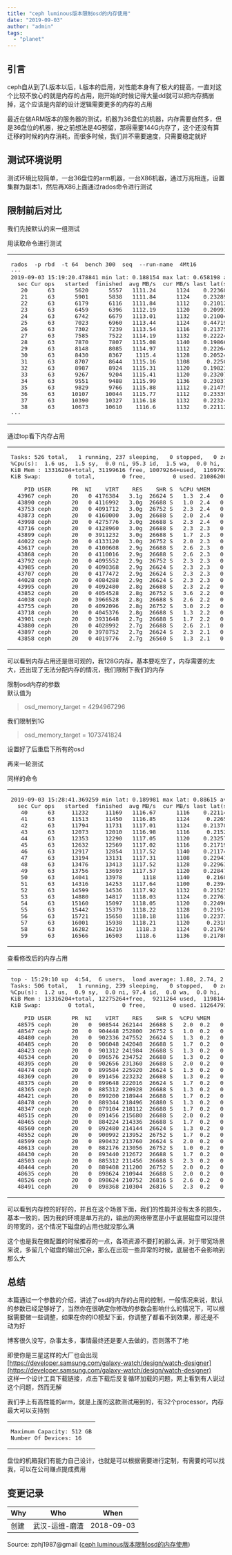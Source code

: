 ```yaml
---
title: "ceph luminous版本限制osd的内存使用"
date: "2019-09-03"
author: "admin"
tags: 
  - "planet"
---
```


## 引言

ceph自从到了L版本以后，L版本的启用，对性能本身有了极大的提高，一直对这个比较不放心的就是内存的占用，刚开始的时候记得大量dd就可以把内存搞崩掉，这个应该是内部的设计逻辑需要更多的内存的占用

最近在做ARM版本的服务器的测试，机器为36盘位的机器，内存需要自然多，但是36盘位的机器，按之前想法是4G预留，那得需要144G内存了，这个还没有算迁移的时候的内存消耗，而很多时候，我们并不需要速度，只需要稳定就好

## 测试环境说明

测试环境比较简单，一台36盘位的arm机器，一台X86机器，通过万兆相连，设置集群为副本1，然后再X86上面通过rados命令进行测试  

## 限制前后对比

我们先按默认的来一组测试

用读取命令进行测试  

<table><tbody><tr><td class="code"><pre><span class="line">rados  -p rbd  -t <span class="number">64</span>  bench <span class="number">300</span>  seq  --run-name  <span class="number">4</span>Mt16</span><br><span class="line">···</span><br><span class="line"><span class="number">2019</span>-<span class="number">09</span>-<span class="number">03</span> <span class="number">15</span>:<span class="number">19</span>:<span class="number">20.478841</span> min lat: <span class="number">0.188154</span> max lat: <span class="number">0.658198</span> avg lat: <span class="number">0.227437</span></span><br><span class="line">  sec Cur ops   started  finished  avg MB/s  cur MB/s last lat(s)  avg lat(s)</span><br><span class="line">   <span class="number">20</span>      <span class="number">63</span>      <span class="number">5620</span>      <span class="number">5557</span>   <span class="number">1111.24</span>      <span class="number">1124</span>    <span class="number">0.223682</span>    <span class="number">0.227437</span></span><br><span class="line">   <span class="number">21</span>      <span class="number">63</span>      <span class="number">5901</span>      <span class="number">5838</span>   <span class="number">1111.84</span>      <span class="number">1124</span>    <span class="number">0.232894</span>      <span class="number">0.2274</span></span><br><span class="line">   <span class="number">22</span>      <span class="number">63</span>      <span class="number">6179</span>      <span class="number">6116</span>   <span class="number">1111.84</span>      <span class="number">1112</span>    <span class="number">0.210126</span>    <span class="number">0.227447</span></span><br><span class="line">   <span class="number">23</span>      <span class="number">63</span>      <span class="number">6459</span>      <span class="number">6396</span>   <span class="number">1112.19</span>      <span class="number">1120</span>    <span class="number">0.209931</span>    <span class="number">0.227353</span></span><br><span class="line">   <span class="number">24</span>      <span class="number">63</span>      <span class="number">6742</span>      <span class="number">6679</span>   <span class="number">1113.01</span>      <span class="number">1132</span>    <span class="number">0.210041</span>    <span class="number">0.227428</span></span><br><span class="line">   <span class="number">25</span>      <span class="number">63</span>      <span class="number">7023</span>      <span class="number">6960</span>   <span class="number">1113.44</span>      <span class="number">1124</span>    <span class="number">0.447199</span>    <span class="number">0.227417</span></span><br><span class="line">   <span class="number">26</span>      <span class="number">63</span>      <span class="number">7302</span>      <span class="number">7239</span>   <span class="number">1113.54</span>      <span class="number">1116</span>    <span class="number">0.213757</span>    <span class="number">0.227367</span></span><br><span class="line">   <span class="number">27</span>      <span class="number">63</span>      <span class="number">7585</span>      <span class="number">7522</span>   <span class="number">1114.19</span>      <span class="number">1132</span>    <span class="number">0.222248</span>    <span class="number">0.227416</span></span><br><span class="line">   <span class="number">28</span>      <span class="number">63</span>      <span class="number">7870</span>      <span class="number">7807</span>   <span class="number">1115.08</span>      <span class="number">1140</span>    <span class="number">0.198665</span>    <span class="number">0.227351</span></span><br><span class="line">   <span class="number">29</span>      <span class="number">63</span>      <span class="number">8148</span>      <span class="number">8085</span>   <span class="number">1114.97</span>      <span class="number">1112</span>    <span class="number">0.222645</span>    <span class="number">0.227402</span></span><br><span class="line">   <span class="number">30</span>      <span class="number">63</span>      <span class="number">8430</span>      <span class="number">8367</span>    <span class="number">1115.4</span>      <span class="number">1128</span>    <span class="number">0.205243</span>    <span class="number">0.227394</span></span><br><span class="line">   <span class="number">31</span>      <span class="number">63</span>      <span class="number">8707</span>      <span class="number">8644</span>   <span class="number">1115.16</span>      <span class="number">1108</span>     <span class="number">0.22508</span>    <span class="number">0.227397</span></span><br><span class="line">   <span class="number">32</span>      <span class="number">63</span>      <span class="number">8987</span>      <span class="number">8924</span>   <span class="number">1115.31</span>      <span class="number">1120</span>    <span class="number">0.198234</span>    <span class="number">0.227326</span></span><br><span class="line">   <span class="number">33</span>      <span class="number">63</span>      <span class="number">9267</span>      <span class="number">9204</span>   <span class="number">1115.41</span>      <span class="number">1120</span>    <span class="number">0.232074</span>    <span class="number">0.227447</span></span><br><span class="line">   <span class="number">34</span>      <span class="number">63</span>      <span class="number">9551</span>      <span class="number">9488</span>   <span class="number">1115.99</span>      <span class="number">1136</span>    <span class="number">0.230373</span>    <span class="number">0.227413</span></span><br><span class="line">   <span class="number">35</span>      <span class="number">63</span>      <span class="number">9829</span>      <span class="number">9766</span>   <span class="number">1115.88</span>      <span class="number">1112</span>    <span class="number">0.214755</span>    <span class="number">0.227405</span></span><br><span class="line">   <span class="number">36</span>      <span class="number">63</span>     <span class="number">10107</span>     <span class="number">10044</span>   <span class="number">1115.77</span>      <span class="number">1112</span>    <span class="number">0.233391</span>    <span class="number">0.227403</span></span><br><span class="line">   <span class="number">37</span>      <span class="number">63</span>     <span class="number">10390</span>     <span class="number">10327</span>   <span class="number">1116.18</span>      <span class="number">1132</span>    <span class="number">0.223244</span>    <span class="number">0.227412</span></span><br><span class="line">   <span class="number">38</span>      <span class="number">63</span>     <span class="number">10673</span>     <span class="number">10610</span>    <span class="number">1116.6</span>      <span class="number">1132</span>    <span class="number">0.221128</span>     <span class="number">0.22742</span></span><br><span class="line">···</span><br></pre></td></tr></tbody></table>

通过top看下内存占用  

<table><tbody><tr><td class="code"><pre><span class="line">Tasks: <span class="number">526</span> total,   <span class="number">1</span> running, <span class="number">237</span> sleeping,   <span class="number">0</span> stopped,   <span class="number">0</span> zombie</span><br><span class="line">%Cpu(s):  <span class="number">1.6</span> us,  <span class="number">1.5</span> sy,  <span class="number">0.0</span> ni, <span class="number">95.3</span> id,  <span class="number">1.5</span> wa,  <span class="number">0.0</span> hi,  <span class="number">0.1</span> si,  <span class="number">0.0</span> st</span><br><span class="line">KiB Mem : <span class="number">13316204</span>+total, <span class="number">31199616</span> free, <span class="number">10079264</span>+used,  <span class="number">1169792</span> buff/cache</span><br><span class="line">KiB Swap:        <span class="number">0</span> total,        <span class="number">0</span> free,        <span class="number">0</span> used. <span class="number">21086208</span> avail Mem </span><br><span class="line"></span><br><span class="line">    PID USER      PR  NI    VIRT    RES    SHR S  %CPU %MEM     TIME+ COMMAND                      </span><br><span class="line">  <span class="number">43967</span> ceph      <span class="number">20</span>   <span class="number">0</span> <span class="number">4176384</span>   <span class="number">3.1</span>g  <span class="number">26624</span> S   <span class="number">1.3</span>  <span class="number">2.4</span>   <span class="number">0</span>:<span class="number">08.79</span> ceph-osd                     </span><br><span class="line">  <span class="number">43890</span> ceph      <span class="number">20</span>   <span class="number">0</span> <span class="number">4116992</span>   <span class="number">3.0</span>g  <span class="number">26688</span> S   <span class="number">1.0</span>  <span class="number">2.4</span>   <span class="number">0</span>:<span class="number">08.69</span> ceph-osd                     </span><br><span class="line">  <span class="number">43753</span> ceph      <span class="number">20</span>   <span class="number">0</span> <span class="number">4091712</span>   <span class="number">3.0</span>g  <span class="number">26752</span> S   <span class="number">2.3</span>  <span class="number">2.4</span>   <span class="number">0</span>:<span class="number">08.88</span> ceph-osd                     </span><br><span class="line">  <span class="number">43873</span> ceph      <span class="number">20</span>   <span class="number">0</span> <span class="number">4160000</span>   <span class="number">3.0</span>g  <span class="number">26688</span> S   <span class="number">2.0</span>  <span class="number">2.4</span>   <span class="number">0</span>:<span class="number">08.77</span> ceph-osd                     </span><br><span class="line">  <span class="number">43998</span> ceph      <span class="number">20</span>   <span class="number">0</span> <span class="number">4275776</span>   <span class="number">3.0</span>g  <span class="number">26688</span> S   <span class="number">2.3</span>  <span class="number">2.4</span>   <span class="number">0</span>:<span class="number">08.91</span> ceph-osd                     </span><br><span class="line">  <span class="number">43716</span> ceph      <span class="number">20</span>   <span class="number">0</span> <span class="number">4128960</span>   <span class="number">3.0</span>g  <span class="number">26688</span> S   <span class="number">2.3</span>  <span class="number">2.3</span>   <span class="number">0</span>:<span class="number">08.95</span> ceph-osd                     </span><br><span class="line">  <span class="number">43899</span> ceph      <span class="number">20</span>   <span class="number">0</span> <span class="number">3911232</span>   <span class="number">3.0</span>g  <span class="number">26688</span> S   <span class="number">1.7</span>  <span class="number">2.3</span>   <span class="number">0</span>:<span class="number">08.44</span> ceph-osd                     </span><br><span class="line">  <span class="number">44022</span> ceph      <span class="number">20</span>   <span class="number">0</span> <span class="number">4133120</span>   <span class="number">3.0</span>g  <span class="number">26752</span> S   <span class="number">2.0</span>  <span class="number">2.3</span>   <span class="number">0</span>:<span class="number">09.29</span> ceph-osd                     </span><br><span class="line">  <span class="number">43617</span> ceph      <span class="number">20</span>   <span class="number">0</span> <span class="number">4100608</span>   <span class="number">2.9</span>g  <span class="number">26688</span> S   <span class="number">2.6</span>  <span class="number">2.3</span>   <span class="number">0</span>:<span class="number">09.13</span> ceph-osd                     </span><br><span class="line">  <span class="number">43868</span> ceph      <span class="number">20</span>   <span class="number">0</span> <span class="number">4110016</span>   <span class="number">2.9</span>g  <span class="number">26688</span> S   <span class="number">2.6</span>  <span class="number">2.3</span>   <span class="number">0</span>:<span class="number">08.70</span> ceph-osd                     </span><br><span class="line">  <span class="number">43792</span> ceph      <span class="number">20</span>   <span class="number">0</span> <span class="number">4095552</span>   <span class="number">2.9</span>g  <span class="number">26752</span> S   <span class="number">2.3</span>  <span class="number">2.3</span>   <span class="number">0</span>:<span class="number">09.02</span> ceph-osd                     </span><br><span class="line">  <span class="number">43985</span> ceph      <span class="number">20</span>   <span class="number">0</span> <span class="number">4090368</span>   <span class="number">2.9</span>g  <span class="number">26624</span> S   <span class="number">2.3</span>  <span class="number">2.3</span>   <span class="number">0</span>:<span class="number">08.84</span> ceph-osd                     </span><br><span class="line">  <span class="number">43707</span> ceph      <span class="number">20</span>   <span class="number">0</span> <span class="number">4177472</span>   <span class="number">2.9</span>g  <span class="number">26624</span> S   <span class="number">2.3</span>  <span class="number">2.3</span>   <span class="number">0</span>:<span class="number">08.79</span> ceph-osd                     </span><br><span class="line">  <span class="number">44028</span> ceph      <span class="number">20</span>   <span class="number">0</span> <span class="number">4084288</span>   <span class="number">2.9</span>g  <span class="number">26624</span> S   <span class="number">2.3</span>  <span class="number">2.3</span>   <span class="number">0</span>:<span class="number">08.93</span> ceph-osd                     </span><br><span class="line">  <span class="number">43995</span> ceph      <span class="number">20</span>   <span class="number">0</span> <span class="number">4092480</span>   <span class="number">2.8</span>g  <span class="number">26688</span> S   <span class="number">2.3</span>  <span class="number">2.2</span>   <span class="number">0</span>:<span class="number">08.95</span> ceph-osd                     </span><br><span class="line">  <span class="number">43852</span> ceph      <span class="number">20</span>   <span class="number">0</span> <span class="number">4054528</span>   <span class="number">2.8</span>g  <span class="number">26752</span> S   <span class="number">3.6</span>  <span class="number">2.2</span>   <span class="number">0</span>:<span class="number">08.75</span> ceph-osd                     </span><br><span class="line">  <span class="number">44038</span> ceph      <span class="number">20</span>   <span class="number">0</span> <span class="number">3966528</span>   <span class="number">2.8</span>g  <span class="number">26688</span> S   <span class="number">2.6</span>  <span class="number">2.2</span>   <span class="number">0</span>:<span class="number">08.51</span> ceph-osd                     </span><br><span class="line">  <span class="number">43755</span> ceph      <span class="number">20</span>   <span class="number">0</span> <span class="number">4092096</span>   <span class="number">2.8</span>g  <span class="number">26752</span> S   <span class="number">3.0</span>  <span class="number">2.2</span>   <span class="number">0</span>:<span class="number">09.10</span> ceph-osd                     </span><br><span class="line">  <span class="number">43718</span> ceph      <span class="number">20</span>   <span class="number">0</span> <span class="number">4045376</span>   <span class="number">2.8</span>g  <span class="number">26688</span> S   <span class="number">1.3</span>  <span class="number">2.2</span>   <span class="number">0</span>:<span class="number">08.84</span> ceph-osd                     </span><br><span class="line">  <span class="number">43901</span> ceph      <span class="number">20</span>   <span class="number">0</span> <span class="number">3931648</span>   <span class="number">2.7</span>g  <span class="number">26688</span> S   <span class="number">1.7</span>  <span class="number">2.2</span>   <span class="number">0</span>:<span class="number">08.67</span> ceph-osd                     </span><br><span class="line">  <span class="number">43880</span> ceph      <span class="number">20</span>   <span class="number">0</span> <span class="number">4028992</span>   <span class="number">2.7</span>g  <span class="number">26688</span> S   <span class="number">2.6</span>  <span class="number">2.1</span>   <span class="number">0</span>:<span class="number">08.82</span> ceph-osd                     </span><br><span class="line">  <span class="number">43897</span> ceph      <span class="number">20</span>   <span class="number">0</span> <span class="number">3978752</span>   <span class="number">2.7</span>g  <span class="number">26624</span> S   <span class="number">2.3</span>  <span class="number">2.1</span>   <span class="number">0</span>:<span class="number">08.59</span> ceph-osd                     </span><br><span class="line">  <span class="number">43858</span> ceph      <span class="number">20</span>   <span class="number">0</span> <span class="number">4019776</span>   <span class="number">2.7</span>g  <span class="number">26560</span> S   <span class="number">1.3</span>  <span class="number">2.1</span>   <span class="number">0</span>:<span class="number">08.89</span> ceph-osd</span><br></pre></td></tr></tbody></table>

可以看到内存占用还是很可观的，我128G内存，基本要吃空了，内存需要的太大，还出现了无法分配内存的情况，我们限制下我们的内存

限制osd内存的参数  
默认值为

> osd\_memory\_target = 4294967296

我们限制到1G

> osd\_memory\_target = 1073741824

设置好了后重启下所有的osd

再来一轮测试

同样的命令  

<table><tbody><tr><td class="code"><pre><span class="line"><span class="number">2019</span>-<span class="number">09</span>-<span class="number">03</span> <span class="number">15</span>:<span class="number">28</span>:<span class="number">41.369259</span> min lat: <span class="number">0.189981</span> max lat: <span class="number">0.88615</span> avg lat: <span class="number">0.227472</span></span><br><span class="line">  sec Cur ops   started  finished  avg MB/s  cur MB/s last lat(s)  avg lat(s)</span><br><span class="line">   <span class="number">40</span>      <span class="number">63</span>     <span class="number">11232</span>     <span class="number">11169</span>   <span class="number">1116.67</span>      <span class="number">1116</span>    <span class="number">0.221146</span>    <span class="number">0.227472</span></span><br><span class="line">   <span class="number">41</span>      <span class="number">63</span>     <span class="number">11513</span>     <span class="number">11450</span>   <span class="number">1116.85</span>      <span class="number">1124</span>     <span class="number">0.22655</span>    <span class="number">0.227467</span></span><br><span class="line">   <span class="number">42</span>      <span class="number">63</span>     <span class="number">11794</span>     <span class="number">11731</span>   <span class="number">1117.01</span>      <span class="number">1124</span>    <span class="number">0.213789</span>    <span class="number">0.227451</span></span><br><span class="line">   <span class="number">43</span>      <span class="number">63</span>     <span class="number">12073</span>     <span class="number">12010</span>   <span class="number">1116.98</span>      <span class="number">1116</span>     <span class="number">0.21521</span>    <span class="number">0.227447</span></span><br><span class="line">   <span class="number">44</span>      <span class="number">63</span>     <span class="number">12353</span>     <span class="number">12290</span>   <span class="number">1117.05</span>      <span class="number">1120</span>    <span class="number">0.232574</span>    <span class="number">0.227455</span></span><br><span class="line">   <span class="number">45</span>      <span class="number">63</span>     <span class="number">12632</span>     <span class="number">12569</span>   <span class="number">1117.02</span>      <span class="number">1116</span>    <span class="number">0.217199</span>    <span class="number">0.227449</span></span><br><span class="line">   <span class="number">46</span>      <span class="number">63</span>     <span class="number">12917</span>     <span class="number">12854</span>   <span class="number">1117.52</span>      <span class="number">1140</span>    <span class="number">0.211747</span>    <span class="number">0.227425</span></span><br><span class="line">   <span class="number">47</span>      <span class="number">63</span>     <span class="number">13194</span>     <span class="number">13131</span>   <span class="number">1117.31</span>      <span class="number">1108</span>    <span class="number">0.229418</span>    <span class="number">0.227473</span></span><br><span class="line">   <span class="number">48</span>      <span class="number">63</span>     <span class="number">13476</span>     <span class="number">13413</span>   <span class="number">1117.52</span>      <span class="number">1128</span>    <span class="number">0.229639</span>    <span class="number">0.227456</span></span><br><span class="line">   <span class="number">49</span>      <span class="number">63</span>     <span class="number">13756</span>     <span class="number">13693</span>   <span class="number">1117.57</span>      <span class="number">1120</span>    <span class="number">0.228479</span>     <span class="number">0.22745</span></span><br><span class="line">   <span class="number">50</span>      <span class="number">63</span>     <span class="number">14041</span>     <span class="number">13978</span>      <span class="number">1118</span>      <span class="number">1140</span>     <span class="number">0.21689</span>    <span class="number">0.227463</span></span><br><span class="line">   <span class="number">51</span>      <span class="number">63</span>     <span class="number">14316</span>     <span class="number">14253</span>   <span class="number">1117.64</span>      <span class="number">1100</span>     <span class="number">0.23947</span>    <span class="number">0.227468</span></span><br><span class="line">   <span class="number">52</span>      <span class="number">63</span>     <span class="number">14599</span>     <span class="number">14536</span>   <span class="number">1117.92</span>      <span class="number">1132</span>    <span class="number">0.215251</span>    <span class="number">0.227452</span></span><br><span class="line">   <span class="number">53</span>      <span class="number">63</span>     <span class="number">14880</span>     <span class="number">14817</span>   <span class="number">1118.03</span>      <span class="number">1124</span>    <span class="number">0.227617</span>    <span class="number">0.227461</span></span><br><span class="line">   <span class="number">54</span>      <span class="number">63</span>     <span class="number">15160</span>     <span class="number">15097</span>   <span class="number">1118.05</span>      <span class="number">1120</span>    <span class="number">0.224964</span>    <span class="number">0.227449</span></span><br><span class="line">   <span class="number">55</span>      <span class="number">63</span>     <span class="number">15442</span>     <span class="number">15379</span>   <span class="number">1118.22</span>      <span class="number">1128</span>    <span class="number">0.219148</span>    <span class="number">0.227451</span></span><br><span class="line">   <span class="number">56</span>      <span class="number">63</span>     <span class="number">15721</span>     <span class="number">15658</span>   <span class="number">1118.18</span>      <span class="number">1116</span>    <span class="number">0.223736</span>    <span class="number">0.227459</span></span><br><span class="line">   <span class="number">57</span>      <span class="number">63</span>     <span class="number">16001</span>     <span class="number">15938</span>   <span class="number">1118.21</span>      <span class="number">1120</span>     <span class="number">0.23183</span>    <span class="number">0.227468</span></span><br><span class="line">   <span class="number">58</span>      <span class="number">63</span>     <span class="number">16282</span>     <span class="number">16219</span>    <span class="number">1118.3</span>      <span class="number">1124</span>    <span class="number">0.217697</span>    <span class="number">0.227465</span></span><br><span class="line">   <span class="number">59</span>      <span class="number">63</span>     <span class="number">16566</span>     <span class="number">16503</span>    <span class="number">1118.6</span>      <span class="number">1136</span>    <span class="number">0.217804</span>    <span class="number">0.227465</span></span><br></pre></td></tr></tbody></table>

查看修改后的内存占用  

<table><tbody><tr><td class="code"><pre><span class="line">top - <span class="number">15</span>:<span class="number">29</span>:<span class="number">10</span> up  <span class="number">4</span>:<span class="number">54</span>,  <span class="number">6</span> users,  load average: <span class="number">1.88</span>, <span class="number">2.74</span>, <span class="number">2.25</span></span><br><span class="line">Tasks: <span class="number">506</span> total,   <span class="number">1</span> running, <span class="number">239</span> sleeping,   <span class="number">0</span> stopped,   <span class="number">0</span> zombie</span><br><span class="line">%Cpu(s):  <span class="number">1.2</span> us,  <span class="number">0.9</span> sy,  <span class="number">0.0</span> ni, <span class="number">97.4</span> id,  <span class="number">0.0</span> wa,  <span class="number">0.0</span> hi,  <span class="number">0.4</span> si,  <span class="number">0.0</span> st</span><br><span class="line">KiB Mem : <span class="number">13316204</span>+total, <span class="number">12275264</span>+free,  <span class="number">9211264</span> used,  <span class="number">1198144</span> buff/cache</span><br><span class="line">KiB Swap:        <span class="number">0</span> total,        <span class="number">0</span> free,        <span class="number">0</span> used. <span class="number">11264793</span>+avail Mem </span><br><span class="line"></span><br><span class="line">    PID USER      PR  NI    VIRT    RES    SHR S  %CPU %MEM     TIME+ COMMAND                      </span><br><span class="line">  <span class="number">48575</span> ceph      <span class="number">20</span>   <span class="number">0</span>  <span class="number">908544</span> <span class="number">262144</span>  <span class="number">26688</span> S   <span class="number">2.0</span>  <span class="number">0.2</span>   <span class="number">0</span>:<span class="number">09.71</span> ceph-osd                     </span><br><span class="line">  <span class="number">48547</span> ceph      <span class="number">20</span>   <span class="number">0</span>  <span class="number">904448</span> <span class="number">252800</span>  <span class="number">26752</span> S   <span class="number">1.0</span>  <span class="number">0.2</span>   <span class="number">0</span>:<span class="number">09.36</span> ceph-osd                     </span><br><span class="line">  <span class="number">48480</span> ceph      <span class="number">20</span>   <span class="number">0</span>  <span class="number">902336</span> <span class="number">247552</span>  <span class="number">26624</span> S   <span class="number">1.3</span>  <span class="number">0.2</span>   <span class="number">0</span>:<span class="number">09.11</span> ceph-osd                     </span><br><span class="line">  <span class="number">48485</span> ceph      <span class="number">20</span>   <span class="number">0</span>  <span class="number">906048</span> <span class="number">242048</span>  <span class="number">26688</span> S   <span class="number">1.7</span>  <span class="number">0.2</span>   <span class="number">0</span>:<span class="number">09.38</span> ceph-osd                     </span><br><span class="line">  <span class="number">48423</span> ceph      <span class="number">20</span>   <span class="number">0</span>  <span class="number">901312</span> <span class="number">241984</span>  <span class="number">26688</span> S   <span class="number">1.3</span>  <span class="number">0.2</span>   <span class="number">0</span>:<span class="number">09.62</span> ceph-osd                     </span><br><span class="line">  <span class="number">48534</span> ceph      <span class="number">20</span>   <span class="number">0</span>  <span class="number">896576</span> <span class="number">234752</span>  <span class="number">26688</span> S   <span class="number">1.3</span>  <span class="number">0.2</span>   <span class="number">0</span>:<span class="number">09.22</span> ceph-osd                     </span><br><span class="line">  <span class="number">48395</span> ceph      <span class="number">20</span>   <span class="number">0</span>  <span class="number">902656</span> <span class="number">231360</span>  <span class="number">26688</span> S   <span class="number">2.0</span>  <span class="number">0.2</span>   <span class="number">0</span>:<span class="number">08.96</span> ceph-osd                     </span><br><span class="line">  <span class="number">48474</span> ceph      <span class="number">20</span>   <span class="number">0</span>  <span class="number">899584</span> <span class="number">225920</span>  <span class="number">26624</span> S   <span class="number">1.3</span>  <span class="number">0.2</span>   <span class="number">0</span>:<span class="number">09.07</span> ceph-osd                     </span><br><span class="line">  <span class="number">48369</span> ceph      <span class="number">20</span>   <span class="number">0</span>  <span class="number">891456</span> <span class="number">223232</span>  <span class="number">26688</span> S   <span class="number">1.3</span>  <span class="number">0.2</span>   <span class="number">0</span>:<span class="number">09.31</span> ceph-osd                     </span><br><span class="line">  <span class="number">48375</span> ceph      <span class="number">20</span>   <span class="number">0</span>  <span class="number">899648</span> <span class="number">222016</span>  <span class="number">26624</span> S   <span class="number">1.7</span>  <span class="number">0.2</span>   <span class="number">0</span>:<span class="number">08.72</span> ceph-osd                     </span><br><span class="line">  <span class="number">48365</span> ceph      <span class="number">20</span>   <span class="number">0</span>  <span class="number">885312</span> <span class="number">220928</span>  <span class="number">26688</span> S   <span class="number">1.3</span>  <span class="number">0.2</span>   <span class="number">0</span>:<span class="number">09.06</span> ceph-osd                     </span><br><span class="line">  <span class="number">48421</span> ceph      <span class="number">20</span>   <span class="number">0</span>  <span class="number">899200</span> <span class="number">218944</span>  <span class="number">26688</span> S   <span class="number">1.7</span>  <span class="number">0.2</span>   <span class="number">0</span>:<span class="number">09.31</span> ceph-osd                     </span><br><span class="line">  <span class="number">48478</span> ceph      <span class="number">20</span>   <span class="number">0</span>  <span class="number">889344</span> <span class="number">218496</span>  <span class="number">26880</span> S   <span class="number">1.3</span>  <span class="number">0.2</span>   <span class="number">0</span>:<span class="number">09.46</span> ceph-osd                     </span><br><span class="line">  <span class="number">48347</span> ceph      <span class="number">20</span>   <span class="number">0</span>  <span class="number">879104</span> <span class="number">218112</span>  <span class="number">26688</span> S   <span class="number">1.7</span>  <span class="number">0.2</span>   <span class="number">0</span>:<span class="number">08.52</span> ceph-osd                     </span><br><span class="line">  <span class="number">48515</span> ceph      <span class="number">20</span>   <span class="number">0</span>  <span class="number">891456</span> <span class="number">215680</span>  <span class="number">26688</span> S   <span class="number">2.0</span>  <span class="number">0.2</span>   <span class="number">0</span>:<span class="number">09.21</span> ceph-osd                     </span><br><span class="line">  <span class="number">48465</span> ceph      <span class="number">20</span>   <span class="number">0</span>  <span class="number">884224</span> <span class="number">214336</span>  <span class="number">26688</span> S   <span class="number">1.7</span>  <span class="number">0.2</span>   <span class="number">0</span>:<span class="number">08.82</span> ceph-osd                     </span><br><span class="line">  <span class="number">48560</span> ceph      <span class="number">20</span>   <span class="number">0</span>  <span class="number">892480</span> <span class="number">214144</span>  <span class="number">26624</span> S   <span class="number">1.3</span>  <span class="number">0.2</span>   <span class="number">0</span>:<span class="number">08.87</span> ceph-osd                     </span><br><span class="line">  <span class="number">48552</span> ceph      <span class="number">20</span>   <span class="number">0</span>  <span class="number">900992</span> <span class="number">213952</span>  <span class="number">26752</span> S   <span class="number">1.7</span>  <span class="number">0.2</span>   <span class="number">0</span>:<span class="number">09.32</span> ceph-osd                     </span><br><span class="line">  <span class="number">48599</span> ceph      <span class="number">20</span>   <span class="number">0</span>  <span class="number">890432</span> <span class="number">213760</span>  <span class="number">26624</span> S   <span class="number">2.0</span>  <span class="number">0.2</span>   <span class="number">0</span>:<span class="number">09.19</span> ceph-osd                     </span><br><span class="line">  <span class="number">48613</span> ceph      <span class="number">20</span>   <span class="number">0</span>  <span class="number">882176</span> <span class="number">213056</span>  <span class="number">26752</span> S   <span class="number">1.0</span>  <span class="number">0.2</span>   <span class="number">0</span>:<span class="number">09.12</span> ceph-osd                     </span><br><span class="line">  <span class="number">48430</span> ceph      <span class="number">20</span>   <span class="number">0</span>  <span class="number">893440</span> <span class="number">212672</span>  <span class="number">26688</span> S   <span class="number">1.7</span>  <span class="number">0.2</span>   <span class="number">0</span>:<span class="number">09.18</span> ceph-osd                     </span><br><span class="line">  <span class="number">48503</span> ceph      <span class="number">20</span>   <span class="number">0</span>  <span class="number">885312</span> <span class="number">211456</span>  <span class="number">26688</span> S   <span class="number">2.3</span>  <span class="number">0.2</span>   <span class="number">0</span>:<span class="number">09.52</span> ceph-osd                     </span><br><span class="line">  <span class="number">48444</span> ceph      <span class="number">20</span>   <span class="number">0</span>  <span class="number">889408</span> <span class="number">211200</span>  <span class="number">26752</span> S   <span class="number">2.0</span>  <span class="number">0.2</span>   <span class="number">0</span>:<span class="number">09.60</span> ceph-osd                     </span><br><span class="line">  <span class="number">48635</span> ceph      <span class="number">20</span>   <span class="number">0</span>  <span class="number">898624</span> <span class="number">210944</span>  <span class="number">26688</span> S   <span class="number">2.0</span>  <span class="number">0.2</span>   <span class="number">0</span>:<span class="number">09.26</span> ceph-osd                     </span><br><span class="line">  <span class="number">48526</span> ceph      <span class="number">20</span>   <span class="number">0</span>  <span class="number">898624</span> <span class="number">210752</span>  <span class="number">26816</span> S   <span class="number">2.6</span>  <span class="number">0.2</span>   <span class="number">0</span>:<span class="number">09.20</span> ceph-osd                     </span><br><span class="line">  <span class="number">48491</span> ceph      <span class="number">20</span>   <span class="number">0</span>  <span class="number">898368</span> <span class="number">210304</span>  <span class="number">26816</span> S   <span class="number">2.3</span>  <span class="number">0.2</span>   <span class="number">0</span>:<span class="number">09.57</span> ceph-osd</span><br></pre></td></tr></tbody></table>

可以看到内存控的好好的，并且在这个场景下面，我们的性能并没有太多的损失，基本一致的，因为我的环境是单万兆的，输出的网络带宽是小于底层磁盘可以提供的带宽的，这个情况下磁盘的占用也就没那么满

这个也是我在做配置的时候推荐的一点，各项资源不要打的那么满，对于带宽场景来说，多留几个磁盘的输出冗余，那么在出现一些异常的时候，底层也不会影响到那么大

## 总结

本篇通过一个参数的介绍，讲述了osd的内存的占用的控制，一般情况来说，默认的参数已经足够好了，当然你在很确定你修改的参数会影响什么的情况下，可以根据需要做一些调整，如果在你的IO模型下面，你调整了都看不到效果，那还是不动为好

博客很久没写，杂事太多，事情最终还是要人去做的，否则落不了地

即使你是三星这样的大厂也会出现  
[https://developer.samsung.com/galaxy-watch/design/watch-designer](https://developer.samsung.com/galaxy-watch/design/watch-designer)  
这样一个设计工具下载链接，点击下载后反复循环加载的问题，网上看到有人说过这个问题，然而无解

我们手上有高性能的arm，就是上面的这款测试用到的，有32个processor，内存最大可以支持到  

<table><tbody><tr><td class="code"><pre><span class="line">Maximum Capacity: <span class="number">512</span> GB</span><br><span class="line">Number Of Devices: <span class="number">16</span></span><br></pre></td></tr></tbody></table>

盘位的机箱我们有能力自己设计，也就是可以根据需要进行定制，有需要的可以找我，可以在公司赚点提成费用

## 变更记录

| Why | Who | When |
| --- | --- | --- |
| 创建 | 武汉-运维-磨渣 | 2018-09-03 |

Source: zphj1987@gmail ([ceph luminous版本限制osd的内存使用](http://www.zphj1987.com/2019/09/03/ceph-luminous-limit-mem/))
